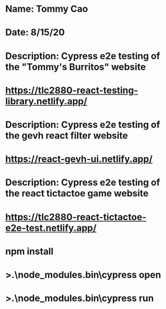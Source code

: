# Name: Tommy Cao
# Date: 8/15/20
# Description: Cypress e2e testing of the "Tommy's Burritos" website
# https://tlc2880-react-testing-library.netlify.app/

# Description: Cypress e2e testing of the gevh react filter website
# https://react-gevh-ui.netlify.app/

# Description: Cypress e2e testing of the react tictactoe game website
# https://tlc2880-react-tictactoe-e2e-test.netlify.app/

# npm install
# >.\node_modules\.bin\cypress open
# >.\node_modules\.bin\cypress run
